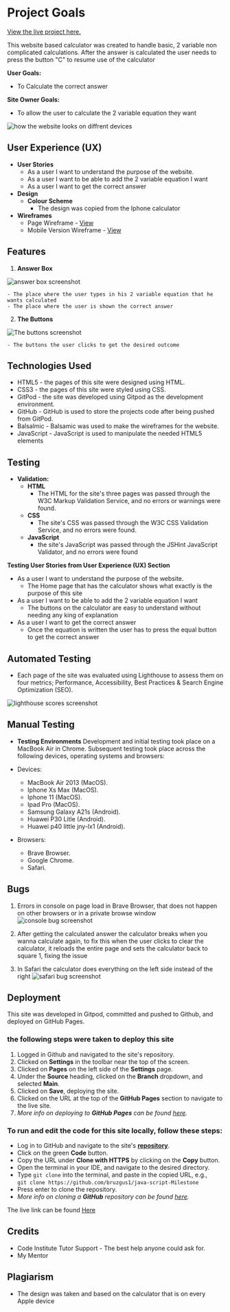 # Project Goals
[View the live project here.](https://bruzgus1.github.io/java-script-Milestone/)

This website based calculator was created to handle basic, 2 variable non complicated calculations.
After the answer is calculated the user needs to press the button "C" to resume use of the calculator

**User Goals:**

- To Calculate the correct answer


**Site Owner Goals:**
- To allow the user to calculate the 2 variable equation they want

![how the website looks on diffrent devices](/assets/images/am-i-responsive.png)


## User Experience (UX)

- **User Stories**
    - As a user I want to understand the purpose of the website.
    - As a user I want to be able to add the 2 variable equation I want
    - As a user I want to get the correct answer
- **Design**
    - **Colour Scheme** 
        - The design was copied from the Iphone calculator
- **Wireframes**
    - Page Wireframe - [View](/assets/images/home.png)
    - Mobile Version Wireframe - [View](/assets/images/mobile.png)



## Features

1. **Answer Box**

![answer box screenshot](/assets/images/answer-box.png)

    - The place where the user types in his 2 variable equation that he wants calculated
    - The place where the user is shown the correct answer
2. **The Buttons**

![The buttons screenshot](/assets/images/buttons.png)

    - The buttons the user clicks to get the desired outcome

## Technologies Used
- HTML5 - the pages of this site were designed using HTML.
- CSS3 - the pages of this site were styled using CSS.
- GitPod - the site was developed using Gitpod as the development environment.
- GitHub - GitHub is used to store the projects code after being pushed from GitPod.
- Balsalmic - Balsamic was used to make the wireframes for the website.
- JavaScript - JavaScript is used to manipulate the needed HTML5 elements

## Testing

 - **Validation:**
    - **HTML**
        - The HTML for the site's three pages was passed through the W3C Markup Validation Service, and no errors or warnings were found.
    - **CSS**
        - The site's CSS was passed through the W3C CSS Validation Service, and no errors were found.
    - **JavaScript**
        - the site's JavaScript was passed through the JSHint JavaScript Validator, and no errors were found

**Testing User Stories from User Experience (UX) Section**
- As a user I want to understand the purpose of the website.
    - The Home page that has the calculator shows what exactly is the purpose of this site
- As a user I want to be able to add the 2 variable equation I want
    - The buttons on the calculator are easy to understand without needing any king of explanation
- As a user I want to get the correct answer
    - Once the equation is written the user has to press the equal button to get the correct answer 
    

## Automated Testing
- Each page of the site was evaluated using Lighthouse to assess them on four metrics; Performance, Accessibility, Best Practices & Search Engine Optimization (SEO).

![lighthouse scores screenshot](/assets/images/scores.png)

## Manual Testing 

- **Testing Environments**
Development and initial testing took place on a MacBook Air in Chrome. Subsequent testing took place across the following devices, operating systems and browsers:

- Devices:
    - MacBook Air 2013 (MacOS).
    - Iphone Xs Max (MacOS).
    - Iphone 11 (MacOS).
    - Ipad Pro (MacOS).
    - Samsung Galaxy A21s (Android).
    - Huawei P30 Litle (Android).
    - Huawei p40 little jny-lx1 (Android).

- Browsers:
    - Brave Browser.
    - Google Chrome.
    - Safari.

## Bugs 

1. Errors in console on page load in Brave Browser, that does not happen on other browsers or in a private browse window
![console bug screenshot](/assets/images/bug1.png)

2. After getting the calculated answer the calculator breaks when you wanna calculate again, to fix this when the user clicks to clear the calculator, it reloads the entire page and sets the calculator back to square 1, fixing the issue

3. In Safari the calculator does everything on the left side instead of the right 
![safari bug screenshot](/assets/images/bug2.png)


## Deployment
This site was developed in Gitpod, committed and pushed to Github, and deployed on GitHub Pages.
 ### the following steps were taken to deploy this site
1. Logged in Github and navigated to the site's repository.
2. Clicked on **Settings** in the toolbar near the top of the screen.
3. Clicked on **Pages** on the left side of the **Settings** page.
4. Under the **Source** heading, clicked on the **Branch** dropdown, and selected **Main**.
5. Clicked on **Save**, deploying the site.
6. Clicked on the URL at the top of the **GitHub Pages** section to navigate to the live site.
7. *More info on deploying to **GitHub Pages** can be found [here](https://docs.github.com/en/github/working-with-github-pages/creating-a-github-pages-site#creating-your-site).*

### To run and edit the code for this site locally, follow these steps:
* Log in to GitHub and navigate to the site's **[repository](https://github.com/bruzgus1/java-script-Milestone)**.
* Click on the green **Code** button.
* Copy the URL under **Clone with HTTPS** by clicking on the **Copy** button.
* Open the terminal in your IDE, and navigate to the desired directory.
* Type `git clone` into the terminal, and paste in the copied URL, e.g.,  
``git clone https://github.com/bruzgus1/java-script-Milestone``
* Press enter to clone the repository.
* *More info on cloning a **GitHub** repository can be found [here](https://docs.github.com/en/github/creating-cloning-and-archiving-repositories/cloning-a-repository).*

The live link can be found [Here](https://bruzgus1.github.io/java-script-Milestone/)

## Credits
- Code Institute Tutor Support - The best help anyone could ask for.
- My Mentor

## Plagiarism

- The design was taken and based on the calculator that is on every Apple device